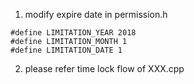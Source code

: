 1. modify expire date in permission.h
<pre><code>#define LIMITATION_YEAR 2018
#define LIMITATION_MONTH 1
#define LIMITATION_DATE 1
</code></pre>

2. please refer time lock flow of XXX.cpp